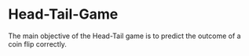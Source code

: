 # Head-Tail-Game
The main objective of the Head-Tail game is to predict the outcome of a coin flip correctly.

